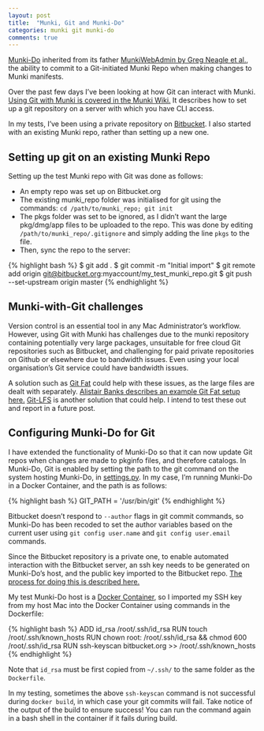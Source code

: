 ```yaml
---
layout: post
title:  "Munki, Git and Munki-Do"
categories: munki git munki-do
comments: true
---
```


[Munki-Do](https://github.com/grahampugh/munki-do) inherited from its father [MunkiWebAdmin by Greg Neagle et al.](https://github.com/munki/munkiwebadmin), the ability to commit to a Git-initiated Munki Repo when making changes to Munki manifests.

Over the past few days I’ve been looking at how Git can interact with Munki. [Using Git with Munki is covered in the Munki Wiki.](https://github.com/munki/munki/wiki/Munki-With-Git) It describes how to set up a git repository on a server with which you have CLI access.

In my tests, I’ve been using a private repository on [Bitbucket](https://bitbucket.org/). I also started with an existing Munki repo, rather than setting up a new one.

Setting up git on an existing Munki Repo
----------------------------------------

Setting up the test Munki repo with Git was done as follows:

   * An empty repo was set up on Bitbucket.org
   * The existing munki_repo folder was initialised for git using the commands: `cd /path/to/munki_repo; git init`
   * The pkgs folder was set to be ignored, as I didn’t want the large pkg/dmg/app files to be uploaded to the repo. This was done by editing `/path/to/munki_repo/.gitignore` and simply adding the line `pkgs` to the file.
   * Then, sync the repo to the server:

{% highlight bash %}
$ git add .
$ git commit -m "Initial import"
$ git remote add origin git@bitbucket.org:myaccount/my_test_munki_repo.git
$ git push --set-upstream origin master
{% endhighlight %}

Munki-with-Git challenges
----------------------------------------

Version control is an essential tool in any Mac Administrator’s workflow. However, using Git with Munki has challenges due to the munki repository containing potentially very large packages, unsuitable for free cloud Git repositories such as Bitbucket, and challenging for paid private repositories on Github or elsewhere due to bandwidth issues. Even using your local organisation’s Git service could have bandwidth issues.

A solution such as [Git Fat](https://github.com/jedbrown/git-fat) could help with these issues, as the large files are dealt with separately. [Alistair Banks describes an example Git Fat setup here.](https://www.afp548.com/2014/11/24/introduction-to-git-fat-for-munki/) [Git-LFS](https://github.com/github/git-lfs/blob/master/docs/spec.md) is another solution that could help. I intend to test these out and report in a future post.

Configuring Munki-Do for Git
----------------------------------------

I have extended the functionality of Munki-Do so that it can now update Git repos when changes are made to pkginfo files, and therefore catalogs. In Munki-Do, Git is enabled by setting the path to the git command on the system hosting Munki-Do, in [settings.py](https://github.com/grahampugh/docker-munki-do/blob/master/django/settings.py). In my case, I’m running Munki-Do in a Docker Container, and the path is as follows:

{% highlight bash %}
GIT_PATH = '/usr/bin/git'
{% endhighlight %}

Bitbucket doesn’t respond to `--author` flags in git commit commands, so Munki-Do has been recoded to set the author variables based on the current user using `git config user.name` and `git config user.email` commands.

Since the Bitbucket repository is a private one, to enable automated interaction with the Bitbucket server, an ssh key needs to be generated on Munki-Do’s host, and the public key imported to the Bitbucket repo. [The process for doing this is described here.](https://confluence.atlassian.com/bitbucket/set-up-ssh-for-git-728138079.html)

My test Munki-Do host is a [Docker Container](https://github.com/grahampugh/docker-munki-do), so I imported my SSH key from my host Mac into the Docker Container using commands in the Dockerfile:

{% highlight bash %}
ADD id_rsa /root/.ssh/id_rsa
RUN touch /root/.ssh/known_hosts
RUN chown root: /root/.ssh/id_rsa && chmod 600 /root/.ssh/id_rsa
RUN ssh-keyscan bitbucket.org >> /root/.ssh/known_hosts
{% endhighlight %}

Note that `id_rsa` must be first copied from `~/.ssh/` to the same folder as the `Dockerfile`.

In my testing, sometimes the above `ssh-keyscan` command is not successful during `docker build`, in which case your git commits will fail. Take notice of the output of the build to ensure success! You can run the command again in a bash shell in the container if it fails during build.

